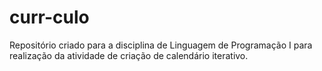 # curr-culo
Repositório criado para a disciplina de Linguagem de Programação I para realização da atividade de criação de calendário iterativo.
